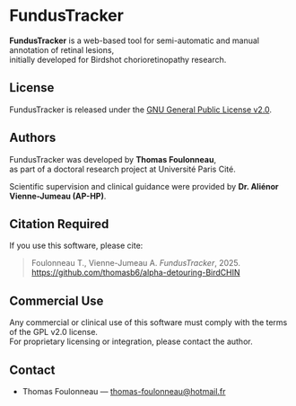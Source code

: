 # FundusTracker

**FundusTracker** is a web-based tool for semi-automatic and manual annotation of retinal lesions,  
initially developed for Birdshot chorioretinopathy research.

## License

FundusTracker is released under the [GNU General Public License v2.0](https://www.gnu.org/licenses/old-licenses/gpl-2.0.html).

## Authors

FundusTracker was developed by **Thomas Foulonneau**,  
as part of a doctoral research project at Université Paris Cité.

Scientific supervision and clinical guidance were provided by **Dr. Aliénor Vienne-Jumeau (AP-HP)**.

## Citation Required

If you use this software, please cite:

> Foulonneau T., Vienne-Jumeau A. *FundusTracker*, 2025. https://github.com/thomasb6/alpha-detouring-BirdCHIN

## Commercial Use

Any commercial or clinical use of this software must comply with the terms of the GPL v2.0 license.  
For proprietary licensing or integration, please contact the author.

## Contact

- Thomas Foulonneau — thomas-foulonneau@hotmail.fr

